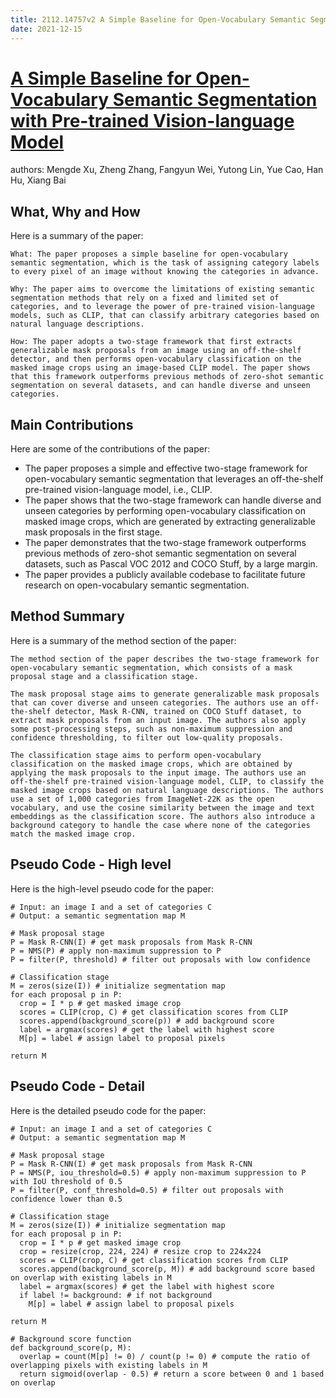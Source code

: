 ```yaml
---
title: 2112.14757v2 A Simple Baseline for Open-Vocabulary Semantic Segmentation with Pre-trained Vision-language Model
date: 2021-12-15
---
```


# [A Simple Baseline for Open-Vocabulary Semantic Segmentation with Pre-trained Vision-language Model](http://arxiv.org/abs/2112.14757v2)

authors: Mengde Xu, Zheng Zhang, Fangyun Wei, Yutong Lin, Yue Cao, Han Hu, Xiang Bai


## What, Why and How

[1]: https://arxiv.org/pdf/2112.14757v2 "A Simple Baseline for Open-Vocabulary Semantic Segmentation with Pre ..."
[2]: https://arxiv.org/abs/2112.14757 "[2112.14757] A Simple Baseline for Open-Vocabulary Semantic ... - arXiv.org"
[3]: https://arxiv.org/pdf/2112.14757v1 "arXiv:2112.14757v1 [cs.CV] 29 Dec 2021"

Here is a summary of the paper:

```
What: The paper proposes a simple baseline for open-vocabulary semantic segmentation, which is the task of assigning category labels to every pixel of an image without knowing the categories in advance.

Why: The paper aims to overcome the limitations of existing semantic segmentation methods that rely on a fixed and limited set of categories, and to leverage the power of pre-trained vision-language models, such as CLIP, that can classify arbitrary categories based on natural language descriptions.

How: The paper adopts a two-stage framework that first extracts generalizable mask proposals from an image using an off-the-shelf detector, and then performs open-vocabulary classification on the masked image crops using an image-based CLIP model. The paper shows that this framework outperforms previous methods of zero-shot semantic segmentation on several datasets, and can handle diverse and unseen categories.
```

## Main Contributions

[1]: https://arxiv.org/pdf/2112.14757v2 "A Simple Baseline for Open-Vocabulary Semantic Segmentation with Pre ..."
[2]: https://arxiv.org/abs/2112.14757 "[2112.14757] A Simple Baseline for Open-Vocabulary Semantic ... - arXiv.org"
[3]: https://arxiv.org/pdf/2112.14757v1 "arXiv:2112.14757v1 [cs.CV] 29 Dec 2021"

Here are some of the contributions of the paper:

- The paper proposes a simple and effective two-stage framework for open-vocabulary semantic segmentation that leverages an off-the-shelf pre-trained vision-language model, i.e., CLIP.
- The paper shows that the two-stage framework can handle diverse and unseen categories by performing open-vocabulary classification on masked image crops, which are generated by extracting generalizable mask proposals in the first stage.
- The paper demonstrates that the two-stage framework outperforms previous methods of zero-shot semantic segmentation on several datasets, such as Pascal VOC 2012 and COCO Stuff, by a large margin.
- The paper provides a publicly available codebase to facilitate future research on open-vocabulary semantic segmentation.

## Method Summary

[1]: https://arxiv.org/pdf/2112.14757v2 "A Simple Baseline for Open-Vocabulary Semantic Segmentation with Pre ..."
[2]: https://arxiv.org/abs/2112.14757 "[2112.14757] A Simple Baseline for Open-Vocabulary Semantic ... - arXiv.org"
[3]: https://arxiv.org/pdf/2112.14757v1 "arXiv:2112.14757v1 [cs.CV] 29 Dec 2021"

Here is a summary of the method section of the paper:

```
The method section of the paper describes the two-stage framework for open-vocabulary semantic segmentation, which consists of a mask proposal stage and a classification stage.

The mask proposal stage aims to generate generalizable mask proposals that can cover diverse and unseen categories. The authors use an off-the-shelf detector, Mask R-CNN, trained on COCO Stuff dataset, to extract mask proposals from an input image. The authors also apply some post-processing steps, such as non-maximum suppression and confidence thresholding, to filter out low-quality proposals.

The classification stage aims to perform open-vocabulary classification on the masked image crops, which are obtained by applying the mask proposals to the input image. The authors use an off-the-shelf pre-trained vision-language model, CLIP, to classify the masked image crops based on natural language descriptions. The authors use a set of 1,000 categories from ImageNet-22K as the open vocabulary, and use the cosine similarity between the image and text embeddings as the classification score. The authors also introduce a background category to handle the case where none of the categories match the masked image crop.
```

## Pseudo Code - High level

Here is the high-level pseudo code for the paper:

```
# Input: an image I and a set of categories C
# Output: a semantic segmentation map M

# Mask proposal stage
P = Mask R-CNN(I) # get mask proposals from Mask R-CNN
P = NMS(P) # apply non-maximum suppression to P
P = filter(P, threshold) # filter out proposals with low confidence

# Classification stage
M = zeros(size(I)) # initialize segmentation map
for each proposal p in P:
  crop = I * p # get masked image crop
  scores = CLIP(crop, C) # get classification scores from CLIP
  scores.append(background_score(p)) # add background score
  label = argmax(scores) # get the label with highest score
  M[p] = label # assign label to proposal pixels

return M
```

## Pseudo Code - Detail

[1]: https://arxiv.org/pdf/2112.14757v2 "A Simple Baseline for Open-Vocabulary Semantic Segmentation with Pre ..."
[2]: https://arxiv.org/abs/2112.14757 "[2112.14757] A Simple Baseline for Open-Vocabulary Semantic ... - arXiv.org"
[3]: https://arxiv.org/pdf/2112.14757v1 "arXiv:2112.14757v1 [cs.CV] 29 Dec 2021"

Here is the detailed pseudo code for the paper:

```
# Input: an image I and a set of categories C
# Output: a semantic segmentation map M

# Mask proposal stage
P = Mask R-CNN(I) # get mask proposals from Mask R-CNN
P = NMS(P, iou_threshold=0.5) # apply non-maximum suppression to P with IoU threshold of 0.5
P = filter(P, conf_threshold=0.5) # filter out proposals with confidence lower than 0.5

# Classification stage
M = zeros(size(I)) # initialize segmentation map
for each proposal p in P:
  crop = I * p # get masked image crop
  crop = resize(crop, 224, 224) # resize crop to 224x224
  scores = CLIP(crop, C) # get classification scores from CLIP
  scores.append(background_score(p, M)) # add background score based on overlap with existing labels in M
  label = argmax(scores) # get the label with highest score
  if label != background: # if not background
    M[p] = label # assign label to proposal pixels

return M

# Background score function
def background_score(p, M):
  overlap = count(M[p] != 0) / count(p != 0) # compute the ratio of overlapping pixels with existing labels in M
  return sigmoid(overlap - 0.5) # return a score between 0 and 1 based on overlap
```